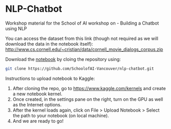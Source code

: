 # NLP-Chatbot
Workshop material for the School of AI workshop on - Building a Chatbot using NLP

You can access the dataset from this link (though not required as we will download the data in the notebook itself): http://www.cs.cornell.edu/~cristian/data/cornell_movie_dialogs_corpus.zip

Download the [notebook](https://github.com/SchoolofAI-Vancouver/nlp-chatbot/blob/master/schoolofai-nlp-chatbot-part1.ipynb) by cloing the repository using:

```bash
git clone https://github.com/SchoolofAI-Vancouver/nlp-chatbot.git
```

Instructions to upload notebook to Kaggle:

1. After cloning the repo, go to https://www.kaggle.com/kernels and create a new notebook kernel.
2. Once created, in the settings pane on the right, turn on the GPU as well as the Internet options.
3. After the kernel loads again, click on File > Upload Notebook > Select the path to your notebook (on local machine).
4. And we are ready to go!
